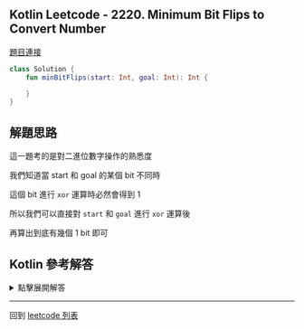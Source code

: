 ## Kotlin Leetcode - 2220. Minimum Bit Flips to Convert Number

[題目連接](https://leetcode.com/problems/minimum-bit-flips-to-convert-number/)

```kotlin
class Solution {
    fun minBitFlips(start: Int, goal: Int): Int {

    }
}
```

## 解題思路

這一題考的是對二進位數字操作的熟悉度

我們知道當 start 和 goal 的某個 bit 不同時

這個 bit 進行 `xor` 運算時必然會得到 1

所以我們可以直接對 `start` 和 `goal` 進行 `xor` 運算後

再算出到底有幾個 1 bit 即可

## Kotlin 參考解答

<details>
  <summary markdown='span'>點擊展開解答</summary>

使用單個表達式的解法如下

```kotlin
class Solution {
    fun minBitFlips(start: Int, goal: Int): Int =
    (start xor goal).countOneBits()
}
```

由於 leetcode 的 Kotlin 版本比較舊 

還沒有 `countOneBits()`
 
所以我們得換個寫法

```kotlin
class Solution {
    fun minBitFlips(start: Int, goal: Int): Int =
    Integer.bitCount(start xor goal)
}
```
</details>

------

回到 [leetcode 列表](index.md)

